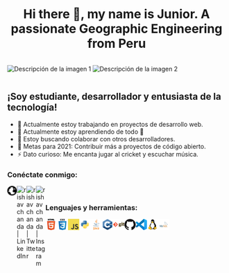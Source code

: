 
<h1 align="center">Hi there 👋, my name is Junior. A passionate Geographic Engineering from Peru</h1>
<div style="display: flex;">
  <p align="center">
    <img src="https://user-images.githubusercontent.com/51866276/235061248-36767a6d-2d9b-4702-9078-a8c9f34266a9.png" alt="Descripción de la imagen 1" style="width: 70%;">
   <img src="https://user-images.githubusercontent.com/51866276/235063064-64495e15-7f01-4edf-bdaa-bbf397254c29.png" alt="Descripción de la imagen 2" style="width: 20%;">
   </p>
</div>

## ¡Soy estudiante, desarrollador y entusiasta de la tecnología!

- 🔭 Actualmente estoy trabajando en proyectos de desarrollo web.
- 🌱 Actualmente estoy aprendiendo de todo 🤣
- 👯 Estoy buscando colaborar con otros desarrolladores.
- 🥅 Metas para 2021: Contribuir más a proyectos de código abierto.
- ⚡ Dato curioso: Me encanta jugar al cricket y escuchar música.

### Conéctate conmigo:

[<img align="left" alt="rishavchanda | Sitio web" width="22px" src="https://raw.githubusercontent.com/iconic/open-iconic/master/svg/globe.svg" />][sitio-web]
[<img align="left" alt="rishavchanda | LinkedIn" width="22px" src="https://raw.githubusercontent.com/iconic/open-iconic/master/svg/linkedin.svg" />][linkedin]
[<img align="left" alt="rishavchanda | Twitter" width="22px" src="https://raw.githubusercontent.com/iconic/open-iconic/master/svg/twitter.svg" />][twitter]
[<img align="left" alt="rishavchanda | Instagram" width="22px" src="https://raw.githubusercontent.com/iconic/open-iconic/master/svg/instagram.svg" />][instagram]

<br />

### Lenguajes y herramientas:

[<img align="left" alt="HTML5" width="26px" src="https://raw.githubusercontent.com/github/explore/main/topics/html/html.png" />][html]
[<img align="left" alt="CSS3" width="26px" src="https://raw.githubusercontent.com/github/explore/main/topics/css/css.png" />][css]
[<img align="left" alt="JavaScript" width="26px" src="https://raw.githubusercontent.com/github/explore/main/topics/javascript/javascript.png" />][javascript]
[<img align="left" alt="Python" width="26px" src="https://raw.githubusercontent.com/github/explore/main/topics/python/python.png" />][python]
[<img align="left" alt="Java" width="26px" src="https://raw.githubusercontent.com/github/explore/main/topics/java/java.png" />][java]
[<img align="left" alt="C++" width="26px" src="https://raw.githubusercontent.com/github/explore/main/topics/cpp/cpp.png" />][cpp]
[<img align="left" alt="Git" width="26px" src="https://raw.githubusercontent.com/github/explore/main/topics/git/git.png" />][git]
[<img align="left" alt="GitHub" width="26px" src="https://raw.githubusercontent.com/github/explore/main/topics/github/github.png" />][github]
[<img align="left" alt="VSCode" width="26px" src="https://raw.githubusercontent.com/github/explore/main/topics/visual-studio-code/visual-studio-code.png" />][vscode]
[<img align="left" alt="Linux" width="26px" src="https://raw.githubusercontent.com/github/explore/main/topics/linux/linux.png" />][linux]
[<img align="left" alt="MySQL" width="26px" src="https://raw.githubusercontent.com/github/explore/main/topics/mysql/mysql.png" />][mysql]

<br />
<br />

[sitio-web]: https://rishavchanda.github.io
[linkedin]:https://www.linkedin.com/in/rishavchanda
[twitter]: https://twitter.com/rishavchanda_
[instagram]: https://www.instagram.com/rishavchanda_

[html]: https://developer.mozilla.org/en-US/docs/Web/HTML
[css]: https://developer.mozilla.org/en-US/docs/Web/CSS
[javascript]: https://developer.mozilla.org/en-US/docs/Web/JavaScript
[python]: https://www.python.org/
[java]: https://www.java.com/
[cpp]: https://en.cppreference.com/
[git]: https://git-scm.com/
[github]: https://github.com/
[vscode]: https://code.visualstudio.com/
[linux]: https://www.linux.org/
[mysql]: https://www.mysql.com/


